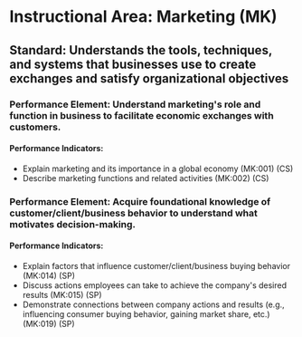 # Instructional Area: Marketing (MK)

## Standard: Understands the tools, techniques, and systems that businesses use to create exchanges and satisfy organizational objectives

### Performance Element: Understand marketing's role and function in business to facilitate economic exchanges with customers.

#### Performance Indicators:

* Explain marketing and its importance in a global economy (MK:001) (CS)
* Describe marketing functions and related activities (MK:002) (CS)

### Performance Element: Acquire foundational knowledge of customer/client/business behavior to understand what motivates decision-making.

#### Performance Indicators:

* Explain factors that influence customer/client/business buying behavior (MK:014) (SP)
* Discuss actions employees can take to achieve the company's desired results (MK:015) (SP)
* Demonstrate connections between company actions and results (e.g., influencing consumer buying behavior, gaining market share, etc.) (MK:019) (SP)